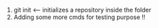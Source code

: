 1. git init <-- initializes a repository inside the folder
2. Adding some more cmds for testing purpose !!

